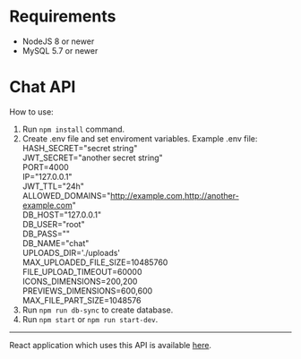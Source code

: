 # Requirements

* NodeJS 8 or newer
* MySQL 5.7 or newer

# Chat API
How to use:
1. Run `npm install` command.
2. Create .env file and set enviroment variables. Example .env file:  
HASH_SECRET="secret string"  
JWT_SECRET="another secret string"  
PORT=4000  
IP="127.0.0.1"  
JWT_TTL="24h"  
ALLOWED_DOMAINS="http://example.com,http://another-example.com"  
DB_HOST="127.0.0.1"  
DB_USER="root"  
DB_PASS=""  
DB_NAME="chat"  
UPLOADS_DIR='./uploads'  
MAX_UPLOADED_FILE_SIZE=10485760  
FILE_UPLOAD_TIMEOUT=60000  
ICONS_DIMENSIONS=200,200  
PREVIEWS_DIMENSIONS=600,600  
MAX_FILE_PART_SIZE=1048576  
3. Run `npm run db-sync` to create database.
4. Run `npm start` or `npm run start-dev`.

___

React application which uses this API is available <a href="https://github.com/b-galazka/chat-react-spa">here</a>.